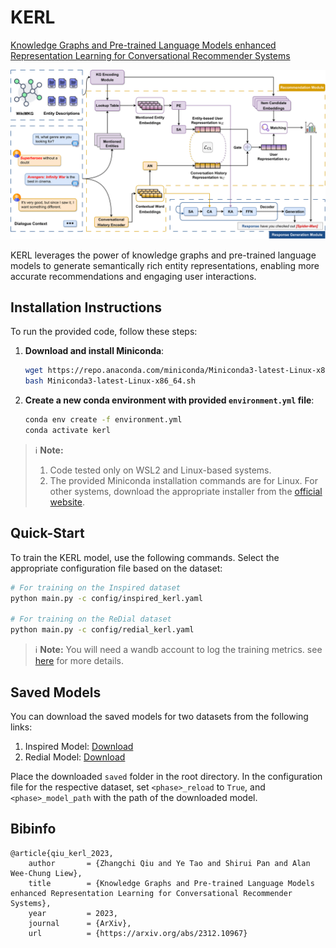 # KERL

[Knowledge Graphs and Pre-trained Language Models enhanced Representation Learning for Conversational Recommender Systems](https://arxiv.org/abs/2312.10967)

<img src="assets/model_overview_v2-1.png" width = "1000" />

KERL leverages the power of knowledge graphs and pre-trained language models to generate semantically rich entity representations, enabling more accurate recommendations and engaging user interactions.

## Installation Instructions

To run the provided code, follow these steps:

1. **Download and install Miniconda**:
   ```bash
   wget https://repo.anaconda.com/miniconda/Miniconda3-latest-Linux-x86_64.sh
   bash Miniconda3-latest-Linux-x86_64.sh
   ```

2. **Create a new conda environment with provided `environment.yml` file**:

   ```bash
   conda env create -f environment.yml
   conda activate kerl
   ```

> :information_source: **Note:** 
> 1. Code tested only on WSL2 and Linux-based systems.
> 2. The provided Miniconda installation commands are for Linux. For other systems, download the appropriate installer from the [official website](https://docs.conda.io/en/latest/miniconda.html).

## Quick-Start


To train the KERL model, use the following commands. Select the appropriate configuration file based on the dataset:

```bash
# For training on the Inspired dataset
python main.py -c config/inspired_kerl.yaml

# For training on the ReDial dataset
python main.py -c config/redial_kerl.yaml

```

> :information_source: **Note:** You will need a wandb account to log the training metrics. see [here](https://docs.wandb.ai/quickstart) for more details.


## Saved Models

You can download the saved models for two datasets from the following links:

1. Inspired Model: [Download](https://www.dropbox.com/scl/fo/urnpek5rcq2vantxpxwkt/h?rlkey=tte9f6a5nnjii6zd79igvwt27&dl=0)
2. Redial Model: [Download](https://www.dropbox.com/scl/fo/pmb12w3fnfu2k0t6tsrav/h?rlkey=gy59emftp8nd4mnyaqk8wyn2l&dl=0)


Place the downloaded `saved` folder in the root directory.
In the configuration file for the respective dataset, set `<phase>_reload` to `True`,
and `<phase>_model_path` with the path of the downloaded model.


## Bibinfo

```
@article{qiu_kerl_2023,
	author       = {Zhangchi Qiu and Ye Tao and Shirui Pan and Alan Wee-Chung Liew},
	title        = {Knowledge Graphs and Pre-trained Language Models enhanced Representation Learning for Conversational Recommender Systems},
	year         = 2023,
	journal      = {ArXiv},
	url          = {https://arxiv.org/abs/2312.10967}
```
